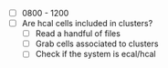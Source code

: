 - [ ] 0800 - 1200
- [ ] Are hcal cells included in clusters?
  - [ ] Read a handful of files
  - [ ] Grab cells associated to clusters
  - [ ] Check if the system is ecal/hcal
